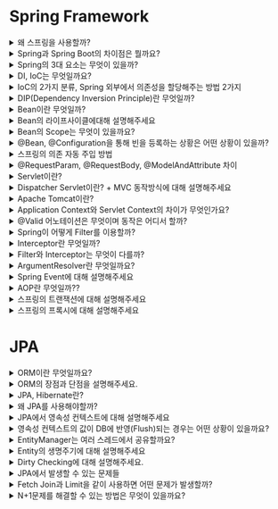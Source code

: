 # Spring Framework
<details>
<summary>왜 스프링을 사용할까?</summary>

<br>

1. **대중적인 언어인 Java 기반의 프레임워크이다.**
2. **시간이 흐르며 프레임워크가 단단해지고 있다.**
3. **다양한 개발사례와 문서, 레퍼런스가 제공되고 있다.**
4. **POJO기반의 구성(Plain Old Java Object)**
5. **DI를 통한 객체 관계 구성**
6. **AOP 지원**
7. **편리한 MVC 구조**
8. **WAS에 독립적인 개발 환경**
9. **개발자가 기본적으로 DI, AOP, 서비스 추상화와 같은 디자인 패턴을 강제적으로 사용하게끔 함으로서 코드 구조 퀄리티의 최소한을 보장한다.**

[[Spring] 우리는 왜 스프링을 사용하는가?](https://seongwon.dev/Spring/20220627-%EC%9A%B0%EB%A6%AC%EB%8A%94-%EC%99%9C-%EC%8A%A4%ED%94%84%EB%A7%81%EC%9D%84-%EC%82%AC%EC%9A%A9%ED%95%A0%EA%B9%8C/)

</details>

<details>
<summary>Spring과 Spring Boot의 차이점은 뭘까요?</summary>

<br>

- Starter의존성을 제공하여 dependency 관리가 편리하다.
- WAS서버를 내장으로 갖고 있어 배포가 편해졌다.
- Configuration 설정의 편리함
  - XML로 관리하던 설정들을 [application.properties/yml로](http://application.properties/yml로) 쉽게 할 수 있다.
  - AutoConfiguration기능을 제공하여 애플리케이션 구동에 필요한 빈들을 자동으로 등록해준다. (`@SpringBootApplication` 어노테이션을 메인 클래스에 붙이면 빈 등록이 자동화된다.)
  - Spring은 웹 애플리케이션을 만들기 위한 핵심 프레임워크이고, 설정이 복잡하고 명시적입니다.
반면 Spring Boot는 이 Spring을 더 쉽게 쓰기 위한 확장 프레임워크로, 내장 톰캣, 자동 설정, starter 패키지 덕분에 빠르게 실행하고 배포할 수 있습니다.

[[Spring] Spring과 Spring Boot의 차이는 무엇일까?](https://seongwon.dev/Spring/20220628-Spring-vs-SpringBoot/)

</details>

<details>
<summary>Spring의 3대 요소는 무엇이 있을까?</summary>

<br>

- IoC (제어의 역전)
   → 객체 생성과 관리를 Spring이 대신함

- DI (의존성 주입)
 → 필요한 객체를 외부에서 주입받아 결합도 ↓

- AOP (관점 지향 프로그래밍)
 → 공통 로직(로깅, 트랜잭션 등)을 비즈니스 로직과 분리

- 🎯 이걸 통해 Spring이 추구하는 것:
"유지보수성", "확장성", **"생산성 향상"**을 추구함




</details>

<details>
<summary>DI, IoC는 무엇일까요?</summary>

<br>

**DI**는 외부에서 의존 관계를 주입해 결합도를 낮추고 유연성을 높여주는 기술이다.

스프링의 DI는 스프링 컨테이너에 필요한 객체(Bean)들을 싱클턴으로 생성하고 생성한 객체에 의존을 주입하며 제공한다.

DI는 스프링에서 IoC를 구현한하는데 사용하는 패턴이다.

IoC는 객체 또는 프로그램의 제어 권한을 프레임워크에 넘기는 기술이다. 스프링에서 빈을 생성, 소멸의 작업들을 수행하고 의존 주입의 대상까지 스프링이 해주는데 이것이 바로 스프링의 IoC이다.

IoC의 장점

- 유연성 증가 → 다른 구현체로 변경하기 쉽다.
- 객체간 결합도 감소 → 프로그램을 모듈들로 나누기 쉽다.
- 작업의 실행과 구현을 분리할 수 있다.
- 컴포넌트를 격리하거나 의존성을 mocking하는 등의 작업을 통해 테스트를 하기 쉽다.

> 스프링이 DI를 제공하여 이점을 느낀 경험에 대해 설명하라 할 수 있다.

[[Spring] DI,IoC란 무엇일까?](https://seongwon.dev/Spring/20220614-%EC%8A%A4%ED%94%84%EB%A7%81-DI-IoC/)

</details>

<details>
<summary>IoC의 2가지 분류, Spring 외부에서 의존성을 할당해주는 방법 2가지</summary>

<br>

- 의존 주입 방법은 `DL`, `DI`이 있다.
- DL(Dependency Lookup)은 프로그램이 실행되며 동적으로 빈을 바꾸고 싶을 때 사용
    - DL은 의존관계가 있는 객체를 외부에서 주입해주는 것이 아니라 의존 관계가 필요한 객체에서 직접 컨테이너가 제공하는 API를 통해 검색하는 방식이다.
    - 클라이언트 객체(의존관계가 필요한 객체)에서는 의존하고자 하는 인터페이스 타입만 지정해서 검색할 뿐 해당 인터페이스를 구현한 구체적인 클래스 객체에 대한 결정과 해당 객체에 대한 생명 주기는 IoC 컨테이너에서 책임집니다.

</details>

<details>
<summary>DIP(Dependency Inversion Principle)란 무엇일까?</summary>

<br>

- **저수준 모듈이 고수준 모듈에 의존하게 되는 것을 DIP(의존관계 역전 원칙)라 한다.**
- 추상화에 의존하고 구체화에 의존하면 안 된다. 즉, 하위 모듈이 상위 모듈에서 정의한 추상 타입(인터페이스)에 의존하여야 한다.

코딩 실천법

1. 변동성이 큰 구체 클래스를 참조하지 말고 추상 인터페이스를 참조하라
2. 변동성이 큰 구체 클래스로부터 파생하지 말아라
3. 구체 함수를 오버라이드 하지 말아라

</details>

<details>
<summary>Bean이란 무엇일까?</summary>

<br>

스프링을 사용하다보면 DI/IoC에 의해 스프링에게 객체의 생명주기를 맡기게 된다. 이때 스프링은 IoC를 위해 스프링 컨테이너를 만들고 생성한 객체들을 컨테이너에서 관리하는데 해당 객체들을 Bean이라고 한다.

스프링이 빈을 등록하고 관리하는 방법은 xml, Annotation-based configuration, Java-based configuration 방법이 있다.

[[Spring] Bean이란 무엇일까?](https://seongwon.dev/Spring/20220616-%EC%8A%A4%ED%94%84%EB%A7%81-Bean/)

</details>

<details>
<summary>Bean의 라이프사이클에대해 설명해주세요</summary>

<br>

- **객체 생성**
- **의존 결정**: 의존 자동 주입을 통한 의존 설정과 설정 클래스에 있는 의존 주입들이 모두 수행된다.
- **초기화**: 의존 결정이 완료되면 스프링 빈은 빈 객체의 지정된 메서드를 호출하여 빈을 초기화해 준다.
- **소멸**: 스프링 컨테이너가 종료되면 스프링 컨테이너가 빈 객체를 소멸시킨다.

</details>

<details>
<summary>Bean의 Scope는 무엇이 있을까요?</summary>

<br>

### Bean Scope란?

스프링은 자바 객체들을 관리하기 쉽게 IoC컨테이너에 Bean으로 등록하여 사용한다. Bean들은 IoC컨테이너에 의해 생성되고 소멸되는 등의 라이프사이클을 거치게 된다. 이때 Bean이 관리되는 범위를 Bean의 Scope이라고 한다.

### Scope의 종류

스프링 공식문서에는 아래와 같이 6가지 종류의 Scope을 설명하고 있다.

- Singleton, Prototype, Request, Session, Application, WebSocket

![Untitled](img/spring/img_1.png)

- singleton: 스프링에서 default로 사용하는 Scope로 IoC 컨테이너에 한 개의 객체만 생성하여 관리한다.
- prototype: 컨테이너에게 빈을 요청할 때마다 새로운 객체를 생성하여 반환해준다.
- request: Request가 발생하면 bean이 생성되고 종료된다. 같은 API라도 호출될 때마다 새로운 bean이 생성된다.
- session: Http session과 동일한 생명 주기를 가지는 스코프이다.
- application: 서블릿 컨텍스와 동일한 생명주기를 가지는 스코프이다.
- websocket: WebSocket과 동일한 생명주기를 갖는 스코프이다.

[[Spring] Bean이란 무엇일까?](https://seongwon.dev/Spring-MVC/20220616-스프링-Bean/)

[Core Technologies](https://docs.spring.io/spring-framework/docs/current/reference/html/core.html#beans-factory-scopes)
</details>

<details>
<summary>@Bean, @Configuration을 통해 빈을 등록하는 상황은 어떤 상황이 있을까?</summary>

<br>

- 개발자가 직접 제어가 불가능한 라이브러리를 사용할 때
    - Gson과 같이 외부에서 가져다쓰는 클래스인 경우 싱글톤으로 사용해야지 메모리상의 이점을 얻을 수 있다. 하지만 외부 클래스들은 우리가 직접 제어를 할 수 없기에 `@Bean`으로 수동 등록하여 사용해야 한다.
- 애플리케이션 전범위적으로 사용되는 클래스를 등록할 때
- 다형성을 활용하여 여러 구현체를 등록해줘야 할 때
    - `@Bean`을 통해 등록을 해주면 어떤 구현체들이 빈으로 등록되었는지를 `@Configuration`클래스만 보면 되어서 한 눈에 파악하기 쉽고 유지보수하기 좋다.

</details>

<details>
<summary>스프링의 의존 자동 주입 방법</summary>

<br>

- `@Autowired` - 필드, 생성자, 세터 메서드에 해당 어노테이션을 붙여주면 스프링은 **타입**이 일치하는 빈 객체를 찾아서 주입을 해준다.
- 생성자 주입
    - 호출 시점에 1회 호출된다는 보장이 있다. 주입을 받는 객체들이 변하지 않는다는 보장이 되고 필드에 final을 붙일 수 있다
    - 생성자가 1개만 있을 경우 `@Autowired` 어노테이션이 생략 가능하다.
- Setter주입
    - Setter 주입 방법은 주로 주입 받는 객체가 변경될 가능성이 있는 경우에 사용을 한다.
    - 개발자가 실수로 의존 객체를 올바르게 주입하지 않을 경우, 사용 시점에 `NullPointerException`이 발생할 수 있다는 단점이 있다.
    - Setter를 열어둬야 한다.
- 필드 주입
    - 필드에 `@Autowired`를 붙여 바로 의존 관계를 주입하는 방법이다.
    - 필드 주입 방법은 코드가 간결해져 과거에는 많이 사용하였지만 외부에서 접근이 불가능하여 테스트의 어려움이 있다.
    - 스프링과 같은 DI를 제공하는 프레임워크에서만 동작하여 프레임워크의 변경이 있을 시 많은 문제를 초래할 수 있다.

> 📌 필드 주입은 빈의 생성자가 실행된 바로 직후에 실행이 되게 된다.

</details>

<details>
<summary>@RequestParam, @RequestBody, @ModelAndAttribute 차이</summary>

<br>

`@RequestParam`

- Query Parameter나 form-data 형식의 데이터들을 컨트롤러의 method argument로 변환해준다.

`@RequestBody`

- Http request body의 값을 읽어오기 위해 사용되는데 이를 `HttpMessageConverter`를 통해 객체로 역직렬화해준다
- JSON 데이터를 객체로 반환할 때 Spring에 등록되어있는 Jackson라이브러리의 `MappingJackson2HttpMessageConverter`를 사용하여 Reflection을 통해 역직렬화를 하기 때문에 DTO에는 기본 생성자와 getter/setter등이 필요하다.

  > 역직렬화는 stream→객체, 직렬화는 객체→ stream


`@ModelAttribute`

- multipart/form-data 형태의 request body 또는 Query Parameter를 객체로 데이터 바인딩 해주는 것을 알 수 있다.
- ModelAttribute는 RequestBody와 다르게 MessageConverter를 통해 Json을 객체로 변환해주는 방법이 아닌 생성자나 Setter를 통한 데이터 주입을 시켜 객체를 생성한다. 만약 값을 주입해주는 생성자나 setter함수가 없다면 매핑을 시키지 못하고 필드는 null값을 갖게 된다.

</details>

<details>
<summary>Servlet이란?</summary>

<br>

- 서블릿은 동적 웹 페이지(Dynamic Web Page)를 만들 때 사용되는 **자바 기반의 웹 애플리케이션 컴포넌트**이다.
- Sevlet은 하나의 Process로 만들어지고 그 안에 Thread Pool을 만들어 Thread로 처리한다.
    - Servlet이전에 사용하던 CGI는 요청이 왔을 때 요청을 처리하기 위해 Process를 매번 만들어 처리 비용이 비쌌다. 이전 구현체의 재사용이 아닌 새로운 CGI 구현체를 생성하여 사용하여 낭비가 발생했다.
- 서블릿 컨테이너에서 서블릿의 생명주기를 관리한다. (IoC → 서블릿 컨테이너에게 제어를 넘긴다.)

- Servlet의 생명주기
    - `init()`메서드: 서블릿 생성시 초기화 작업을 수행하며 맨 처음 한 번만 수행한다.
    - `service()` 메서드: 서블릿이 요청에 응답하도록 컨테이너에서 실행되는 메서드이다.
    - `destroy()`메서드: 서블릿이 기능을 수행하고 메모리에서 소멸될 때 호출된다.
- Servlet 컨테이너란?

  서블릿 컨테이너는 구현되어 있는 Servlet 클래스들의 규칙에 맞게 서블릿을 관리해주는 컨테이너이다. 서블릿 컨테이너는 서블릿들의 생명 주기를 관리해주며 클라이언트가 요청을 보내면 HttpServletRequest, HttpServletResponse 두 객체를 생성하여 post, get 여부에 따라 동적인 페이지를 생성하여 응답을 보낸다.

  이점

    - **서블릿의 생명주기 관리 (IoC)**
    - **웹 서버와의 통신 지원**
    - **멀티스레딩 지원 및 관리**
    - **선언적인 보안관리**
- 문제점
    1. 1대1 매핑 구조를 갖고 있어 공통 로직에 대해 중복 로직이 발생한다.
    2. 모든 요청들이 서블릿에 의존적이어서 Servlet에 종속적인 프로그램을 작성하게 된다.

[[Spring] Servlet이란?](https://seongwon.dev/Spring-MVC/20220620-Servlet%EC%9D%B4%EB%9E%80/)

</details>

<details>
<summary>Dispatcher Servlet이란? + MVC 동작방식에 대해 설명해주세요</summary>

<br>

Servlet의 단점을 보완하기 위해 만들어진 것이 FrontController Pattern을 적용한 Dispatcher Servlert이 만들어졌다. 요청이 오면 Dispatcher Servlet에서 요청을 처리해줄 Servlet을 찾는 해준다. 요청에 따라 Servlet을 1대1로 생성하는 구조에서 Front Controller가 올바른 핵심 비즈니스 로직을 수행하게 변하여 생성해야하는 Servlet의 개수가 1개로 줄어들었다.

![Untitled](../Spring/img/SpringMVC.png)

[[Spring] MVC 동작 방식 이해하기](https://seongwon.dev/Spring-MVC/20220621-%EC%8A%A4%ED%94%84%EB%A7%81MVC-%EB%8F%99%EC%9E%91%EB%B0%A9%EC%8B%9D/)

</details>

<details>
<summary>Apache Tomcat이란?</summary>

<br>

- 아파치(Apache)는 오픈 소스 소프트웨어 그룹인 아파치 소프트웨어 재단(Apache Software Foundation, ASF)에서 만든 웹서버 프로그램으로 클라이언트 요청이 들어왔을 때만 응답하는 **정적 타입**
  의 데이터만 처리 가능하다.
- 톰켓은 JAVA EE 기반으로 만들어졌으며 JSP와 Servlet을 구동하기 위한 서블릿 컨테이너 역할을 수행한다. 아파치서버와는 다르게 DB연결, 다른 응용프로그램과 상호 작용 등 동적인 기능들을 사용할 수 있다.
- 아파치 톰캣은 무엇일까? 톰캣이 아파치의 기능 일부를 가져와 제공해주는 형태이기에 합쳐서 아파치 톰캣이라고 부르고 있다.

![](img/spring/img_2.png)

</details>

<details>
<summary>Application Context와 Servlet Context의 차이가 무엇인가요?</summary>

<br>

Application Context는 Spring내에서 Bean들이 저장되는 context이고 Servlet은 Dispatcher Servlet의 context이다.

</details>

<details>
<summary>@Valid 어노테이션은 무엇이며 동작은 어디서 할까?</summary>

<br>

`@Valid` 어노테이션은 잘못된 Requst Body 값에 대해 역직렬화 과정에서 해당 값의 유효성을 검증하는 기술이다.

Valid 어노테이션은 Argument Resolver에서 동작을 한다.

그리고 에러가 발생할 경우 `MethodArgumentNotValidException` 이 발생하게 되어 에러를 핸들링하려면 `ControllerAdvice`에서 해당 에러를 잡아야한다.

![Untitled](img/spring/img_3.png)

[https://seongwon.dev/Spring-MVC/20220622-Valid란/](https://seongwon.dev/Spring-MVC/20220622-Valid란/)

</details>


<details>
<summary>Spring이 어떻게 Filter를 이용할까?</summary>

<br>

#### Spring

  과거에는 Spring Context외부에 있는 Filter는 직접 이용할 수 없었다. 하지만 DelegatingFilterProxy가 생기며 이용할 수 있게 되었다.

  DelegatingFilterProxy는 서블릿 컨테이너에서 관리되는 프록시용 필터로써 우리가 만든 필터를 가지고 있다. 필터에 관련한 빈 등록이 요청이 오면 DelegatingFilterProxy가 요청을 받아서 우리가 만든 필터(스프링 빈)에게 요청을 위임한다.

  1. Filter 구현체가 스프링 빈으로 등록됨
  2. ServletContext가 Filter 구현체를 갖는 DelegatingFilterProxy를 생성함
  3. ServletContext가 DelegatingFilterProxy를 서블릿 컨테이너에 필터로 등록함
  4. 요청이 오면 DelegatingFilterProxy가 필터 구현체에게 요청을 위임하여 필터 처리를 진행함

#### Spring Boot

  SpringBoot라면 DelegatingFilterProxy조차 필요가 없다. 왜냐하면 SpringBoot가 내장 웹서버를 지원하면서 톰캣과 같은 서블릿 컨테이너까지 SpringBoot가 제어가능하기 때문이다. 그래서 SpringBoot에서는 ServletContext에 필터(Filter) 빈을 DelegatingFilterProxy로 감싸서 등록하지 않아도 된다. SpringBoot가 서블릿 필터의 구현체 빈을 찾으면 DelegatingFilterProxy 없이 바로 필터 체인(Filter Chain)에 필터를 등록해주기 때문이다.

</details>

<details>
<summary>Interceptor란 무엇일까?</summary>

<br>

Interceptor는 filter처럼 경로를 지정하여, 해당 경로에 매칭되는 request에 대하여 컨트롤러의 실행 전/후에 동작을 한다. Interceptor는 Filter와 다르게 J2EE의 표준 스펙 기능이 아닌 Spring에서 제공하는 기능이며 둘의 실행 시점이 다르다. Filter는 spring context외부인 dispatcher servlet으로 request가 가기 전에 web context내에서 실행되지만 interceptor은 스프링이 제공하는 기능이라 Spring Context내부에서 dispatcher servlet이 요청을 받은 이후에 실행이 된다.

</details>


<details>
<summary>Filter와 Interceptor는 무엇이 다를까?</summary>

<br>

1. 관리하는 컨테이너, 실행 시점
  - Filter - Web Container가 관리를 한다.
  - Interceptor - Spring Container가 관리를 한다.
  - 동작 - 필터의 경우 Dispatcher Servlet의 실행 전에 동작하며 인터셉터의 경우 Dispatcher Servlet이후, Controller 실행 전에 동작하게 된다.
2. Request/Response의 조작가능 여부
  - Filter - 조작 가능하다.
  - Interceptor - 조작이 불가능하다.
3. 용도
  - Filter - 보안 공통 작업과 같이 스프링과 무관하게 전역적으로 처리해야하는 작업들을 처리한다. 또한 이미지 데이터 압축, 문자열 인코딩, 로깅 등의 웹 애플리케이션 전반적으로 사용하는 기술들을 구현하기 좋다.
  - Interceptor - 인터셉터는 클라이언트 요청과 관련되어 전역적으로 처리해야하는 작업들을 처리할 수 있다. 인터셉터도 필터와 같이 인증/인가와 같은 작업을 하는 것이 일반적이다. 필터와 다른 점이 있다면 인터셉터에서는 모든 요청이 아닌 세부적으로 적용해야하는 인증/인가 작업을 처리하고는 한다. 예시를 하나 들어보자면 낮은 등급의 유저들이 제한되는 서비스들이 존재하다면 그러한 기능들은 인터셉터에서 검사를 하는 것이 적합하다.

   > 필터와 인터셉터는 모두 비즈니스 로직과 분리되어 특정 요구사항(보안, 인증, 인코딩 등)을 만족시켜야 할 때 적용한다.
   >
   >
   > 필터는 스프링과 무관하게 전역적으로 처리해야하는 작업이나, 입력으로 들어온 파라미터 자체를 검증하거나 HttpServletRequest 대신에 ServletRequest를 이용하는 경우 사용하는 것이 좋다. 반대로 인터셉터는 클라이언트의 요청과 관련된 작업에 대해 처리하여야 하거나 서비스 로직을 섞어야 하는 경우 사용하는 것이 좋다.
>


[[Spring] Filter와 Interceptor의 차이 비교](https://seongwon.dev/Spring-MVC/20220627-Filter와Interceptor차이/)

</details>


<details>
<summary>ArgumentResolver란 무엇일까요?</summary>

<br>

ArgumentResolver는 어떠한 요청이 들어왔을 때 요청 객체로부터 원하는 객체를 만들어내는 일을 한다. 이러한 ArgumentResolver는 AOP, Interceptor, Filter와 같이 Spring에서 중복 코드를 제거해주는 장점을 갖고 있다.

e.g. JWT 토큰의 값을 파싱하는 작업

[[Spring] ArgumentResolver란 무엇일까?](https://seongwon.dev/Spring-MVC/20220629-ArgumentResolver란/)

</details>

<details>
<summary>Spring Event에 대해 설명해주세요</summary>

<br>

이벤트는 말 그대로 애플리케이션 내에서 어떠한 상황이 발생했을 때 발생시킬 수 있는 것이다.

스프링은 기본적으로 Event메커니즘을 제공하고 있다.

이러한 이벤트는 트리거 용도와 시스템간의 동기화 역할에 사용된다. 그리고 잘 사용하면 클래스, 패키지간 의존성 제거에 도움을 줄 수 있다.

</details>

<details>
<summary>AOP란 무엇일까??</summary>

<br>

AOP(Aspect Oriented Programming)은 관점 지향 프로그래밍으로 로직을 기준으로 핵심적인 관점, 부가적인 관점으로 나누어 보고 그 관점을 기준으로 모듈화하는 기술을 의미한다.

흩어진 관심사를 Aspect로 모듈화하고 핵심적인 비즈니스 로직에서 분리하여 재사용하겠다는 것이 AOP의 취지이다.

**스프링 AOP의 특징**

- 프록시 패턴 기반의 AOP 구현체, 프록시 객체를 쓰는 이유는 접근 제어 및 부가기능을 추가하기 위해서임
- 스프링 빈에만 AOP를 적용 가능
- 모든 AOP 기능을 제공하는 것이 아닌 스프링 IoC와 연동하여 엔터프라이즈 애플리케이션에서 가장 흔한 문제(중복코드, 프록시 클래스 작성의 번거로움, 객체들 간 관계 복잡도 증가 ...)에 대한 해결책을 지원하는 것이 목적

**대표적인 예시**

- 스프링의 Transaction

</details>

<details>
<summary>스프링의 트랜잭션에 대해 설명해주세요</summary>

<br>

# 스프링 트랜잭션의 3가지 핵심 기술

스프링은 트랜잭션과 관련된 3가지 핵심 기술을 제공하고 있다.

1. 트랜잭션 동기화
2. 트랜잭션 추상화
3. AOP를 이용한 트랜잭션 분리

## 트랜잭션 동기화

Spring JDBC가 아닌 Java에서 제공하는 JDBC를 통해 개발을 한다면 트랜잭션으로 작업을 관리하기 위해 Connection 객체를 공유하는 등의 불필요한 작업들이 많이 발생한다. 스프링은 이러한 불필요한 작업들을 해결해보고자 트랜잭션을 시작하기 위한 **Connection객체를 특별한 저장소에 보관해두고 필요할 때 꺼내쓸 수 있도록 하는 트랜잭션 동기화 기술을 제공**하고 있다. 트랜잭션 동기화는 작업 쓰레드마다 Connection객체를 독립적으로 관리하기에 멀티 쓰레드 환경에서도 충돌이 발생할 여지가 없다.

## 트랜잭션 추상화

개발자가 JDBC가 아닌 Hibernate와 같은 기술을 쓴다면 JDBC에 종속적인 트랜잭션 동기화 코드들은 다른 문제들을 유발하게 된다. 대표적으로는 Hibernate에서 Connection이 아닌 Session객체를 사용하는 차이가 있다. 이와 같이 기술에 종속적인 문제들을 해결하기 위해 스프링에서는 트랜잭션 추상화 기술을 제공하고 있다.

스프링은 **트랜잭션 기술의 공통점을 담은 추상화 기술을 제공하고 있어 애플리케이션에 기술의 종속적인 코드를 이용하지 않고도 일관되게 트랜잭션을 처리할 수 있다.**

![Untitled](img/spring/img.png)

스프링에서는  `PlatformTransactionManager` 인터페이스를 제공하여 개발자는 사용하는 기술과 무관하게 해당 인터페이스를 통해 트랜잭션을 공유, 커밋, 롤백할 수 있다.

## AOP를 이용한 트랜잭션 분리

기존 트랜잭션을 적용한 비즈니스 코드들에는 트랜잭션 코드와 비즈니스 코드가 결합되어 2가지 책임을 갖고 있었다. 스프링에서는 이러한 **책임을 분리하고자 AOP를 적용하여 트랜잭션 로직들을 트랜잭션 어노테이션(**`@Transactional`**)을 붙이면 자동으로 적용되도록 하였다.** 덕분에 비즈니스 코드와 트랜잭션 코드가 분리가 되었다.

# 트랜잭션의 세부 설정들

## Propagation

트랜잭션의 경계에서 이미 진행중인 트랜잭션이 있거나 없을 때 어떻게 동작할 것인가를 결정하는 방식을 의미한다. 스프링이 제공하는 선언적 트랜잭션(어노테이션을 통한 트랜잭션 선언)의 장점 중 하나는 여러 트랜잭션 적용 범위를 묶어서 커다란 하나의 트랜잭션 경계를 만들 수 있다는 점이다. 개발자들은 `@Transactional`의 propagation 속성을 통해 트랜잭션의 전파 여부를 결정할 수 있다.

- REQUIRED
  - Default 속성으로 모든 트랜잭션 매니저가 지원한다.
  - 미리 시작된 트랜잭션이 있으면 참여하고 없으면 새로 시작한다. 즉, 하나의 트랜잭션이 실행 후 다른 트랜잭션이 설정된 메서드가 호출되면 같은 트랜잭션으로 묶인다.
- SUPPORTS
  - 미리 시작된 트랜잭션이 있으면 참가하고 그렇지 않으면 트랜잭션 없이 진행한다.
  - 트랜잭션이 없어도 경계 안에서 Connection객체나 Hibernate의 Session 등은 공유할 수 있다.
- MANDATORY
  - 이미 시작된 트랜잭션이 있으면 참가하고 없으면 새로 시작하는 대신 예외를 발생시킨다.
  - 혼자서 독맂벅으로 트랜잭션을 진행하면 안되는 경우에 사용한다.
- REQUIRES_NEW
  - 이미 진행중인 트랜잭션이 있으면 이를 보류하고 새로운 트랜잭션을 만들어 시작한다.
  - 항상 새로운 트랜잭션을 사용해야하는 경우에 사용한다.
- NOT_SUPPORTED
  - 이미 진행중인 트랜잭션이 있으면 이를 보류하고 트랜잭션을 사용하지 않도록 한다.
- NEVER
  - 이미 진행중인 트랜잭션이 있으면 예외를 발생시켜 트랜잭션을 사용하지 않도록 강제한다.
- NESTED
  - 이미 진행중인 트랜잭션이 있으면 트랜잭션 안에 자식 트랜잭션을 만들어 시작한다.
  - 부모 트랜잭션의 커밋과 롤백에는 자식이 영향을 받지만 자식의 커밋과 롤백은 부모 트랜잭션에게 영향을 주지 않는다.
  - REQUIRED와 다른 점은 자식 트랜잭션이 독립적이라 롤백이 발생하여도 부모 트랜잭션이 죽지 않는다. 하지만 REQUIRED는 부모가 죽게 된다.

## Isolation

DefaultTransactionDefinition에 설정된 격리수준은 ISOLATION_DEFAULT로 DataSource에 정의된 격리 수준을 따르고 있다. 기본적으로는 DB나 DataSource에 설정된 기본 격리 수준을 따르는 것이 좋지만, 특별한 작업을 수행하는 메소드라면 독자적으로 지정해줄 필요가 있다.

- DEFAULT
  - Data Access기술 또는 DB Driver의 Default 설정을 따른다.
  - 대부분의 DB들은 READ_COMMITED를 기본 격리수준으로 가진다. (드라이버와 DB문서를 참고해서 기본 격리 수준을 확인해야 한다.)
- READ_UNCOMMITTED
  - 하나의 트랜잭션이 커밋되기 전에 변화가 다른 트랜잭션에 노출될 수 있다.
  - 일관성이 떨어지더라도 성능을 극대화할 때 의도적으로 사용한다.
- READ_COMMITTED
  - 스프링의 기본 속성이다.
  - 다른 트랜잭션이 커밋하지 않은 정보는 읽을 수 없다.
  - 하나의 트랜잭션이 읽은 데이터를 다른 트랜잭션이 수정할 수는 있다. → 이러한 이유 때문에 하나의 트랜잭션이 같은 데이터를 읽을 때 다른 내용이 나올 수 있다.
- REPEATABLE_READ
  - 하나의 트랜잭션이 읽은 데이터를 다른 트랜잭션이 수정할 수 없도록 막아준다.
  - 새로 데이터를 추가하는 것은 막지 않아 SELECT로 조회를 할 때 트랜잭션이 끝나기 전에 기존에 없던 데이터가 발견될 수 있다.
- SERIALIZABLE
  - 가장 강력한 트랜잭션 격리 수준으로 트랜잭션을 순차적으로 진행시켜준다.
  - 성능이 가장 떨어져서 극단적으로 안전한 작업이 필요한 경우가 아니면 사용하지 않는다.

## timeout(제한 시간)

트랜잭션을 수행하는 제한 시간을 설정할 수 있다. 별도 설정이 없는 경우 트랜잭션 시스템의 제한시간을 따르고 제한 시간을 지정하였는데 핻강 기능을 지원하지 못하면 예외가 발생할 수 있다.

## readOnly

읽기 전용으로 설정해두면 트랜잭션 내에서 데이터를 조작할 수 있는 일을 막을 수 있다. 또한 기술에 따라 성능이 향상될 수 있다고 한다.

> 클래스단에서 Default로 `@Transactional(readOnly = true)`를 설정한 후 데이터를 조작해야하는 메서드에 `@Transactional`를 붙여 데이터를 조작하는 것이 좋다.
>

- [[Spring] 트랜잭션에 대한 이해와 Spring이 제공하는 Transaction(트랜잭션) 핵심 기술 - (1/3)](https://mangkyu.tistory.com/154)
- [[Spring] Spring 트랜잭션의 세부 설정(전파 속성, 격리수준, 읽기전용, 롤백/커밋 예외 등) - (2/3)](https://mangkyu.tistory.com/169)
- [[10분 테코톡] 후니의 스프링 트랜잭션](https://www.youtube.com/watch?v=cc4M-GS9DoY)

</details>

<details>
<summary>스프링의 프록시에 대해 설명해주세요</summary>

<br>

### 프록시의 사용 목적

1. 클라이언트가 타깃에 접근하는 방법을 제어하기 위해
2. 타깃에 부가적인 기능을 부여하기 위해

### 프록시 패턴이란?

- 특정 객체에 대한 접근을 제어하거나 부가기능을 구현하는데 사용하는 패턴이다.
  - 초기화 지연, 접근 권한 제어, 부가기능 등에 사용될 수 있다.

### 프록시 패턴의 장점

- OCP: 기존 코드를 변경하지 않고 새로운 기능을 추가 할 수 있다.
- SRP: 기존 코드가 해야 하는 일만 유지할 수 있다.
- 기능 추가, 접근 제어 등 다양하게 응용하여 활용할 수 있다.

### 단점

- 코드의 복잡도가 증가한다.
- 중복 코드가 발생한다.

→ 이러한 문제를 해결하기 위해 JDK Dynamic Proxy가 나왔다.

### JDK Dynamic Proxy란?

- 프록시 팩토리에 의해 런타임시 다이나믹하게 만들어지는 오브젝트이다.
- 프록시 클래스를 직접 구현하지 않아도 된다는 장점이 있다.
  - 코드 복잡도 해소
- 부가기능을 작성하는 Invocation Handler를 통해 중복 코드를 제거하였다.
- 프록시 팩토리에게 인터페이스 정보만 제공해주면 해당 인터페이스를 구현한 클래스 오브젝트를 자동으로 생성해준다.
  - 인터페이스가 반드시 존재해야 한다.

![Untitled](https://s3-us-west-2.amazonaws.com/secure.notion-static.com/28c35925-8456-4a0a-804e-84f506eb0096/Untitled.png)

### JDK Dynamic Proxy 특징

- JDK에서 지원하는 프록시 생성 방법이다.
  - 외부에 의존하지 않는다.
- Reflection API를 사용하여 느리다
- 인터페이스가 반드시 있어야 한다.
- Invocation Handler를 재정의한 invoke를 구현해줘야 부가기능이 추가된다.

→ 인터페이스가 무조건 존재하여야하는 문제가 있어 CGLIB Proxy가 나왔다.

### CGLIB Proxy

> 스프링에서는 클라이언트가 메서드를 요청하면 Proxy Factory Bean이라는 곳에서 인터페이스 유무를 확인하여 인터페이스가 있으면 JDK Dynamic Proxy를 사용하고 인터페이스가 없으면 CGLIB으로 생성한다. → SpringBooy에서는 인터페이스와 구현체를 분리해도 기본 설정이 proxy-target-class=true가 되어 CGLIB이 동작한다.
>
>
> ![Untitled](https://s3-us-west-2.amazonaws.com/secure.notion-static.com/0256c5c6-0b98-4796-af48-cbdcd5f80585/Untitled.png)
>
- CGLIB는 상속을 통한 프록시를 구현한다
- 바이트 코드를 조작해서 프록시를 생성한다.
- MethodInterceptor를 재정의한 Intercept를 구현해야 부가기능이 추가된다.

![Untitled](https://s3-us-west-2.amazonaws.com/secure.notion-static.com/ded152a0-6099-404b-8b07-e191a5ac83ae/Untitled.png)

### 특징

- 인터페이스에도 강제로 적용할 수 있다. 이때는 클래스에도 프록시를 적용시켜야 한다.
- 메서드에 final을 붙이면 오버라이딩이 불가능하다
- ~~net.sf.cglib.proxy.Enhancer 의존성을 추가해줘야 했다.~~

  → Spring 3.2부터 Spring Core패키지에 포함되었다.

- ~~Default 생성자가 필요했다~~

  → Spring 4.0에 포함된 Objenesis 라이브러리를 활용해 해결되었다.

- ~~Target의 생성자가 두 번 호출되었다.~~

  → Spring 4.0에 포함된 Objenesis 라이브러리를 활용해 해결되었다.


### 성능

1. 메서드가 처음 호출되었을 때 동적으로 타깃 클래스의 바이트 코드를 조작한다.
2. 이후 호출시에는 조작된 바이트 코드를 재사용한다.

→ 덕분에 JDK Dynamic Proxy와 비교하였을 때, 성능이 좋다.

![Untitled](https://s3-us-west-2.amazonaws.com/secure.notion-static.com/3fb23ca3-5f08-45e3-9027-cec401e0da94/Untitled.png)

### Spring Boot는 왜 기본적으로 CGLIB을 사용할까?

> SpringBooy에서는 인터페이스와 구현체를 분리해도 기본 설정이 proxy-target-class=true가 되어 CGLIB이 동작한다.
>
- 인터페이스 기반 프록시는 ClassCast Exceptions를 추적하기 어렵게 한다.

![Untitled](https://s3-us-west-2.amazonaws.com/secure.notion-static.com/207bdc6d-b5f7-41a7-9cde-4f44a531b90c/Untitled.png)

### 스프링의 Proxy구현

스프링에서 Proxy를 구현하려면 ProxyFactoryBean을 통해 생성하고 구현할 수 있다.

> 스프링은 프록시를 Bean으로 만들어주는 ProxyFactoryBean을 제공한다.
>

### ProxyFactoryBean의 특징

- Spring에서 지원하는 프록시 생성 방법이다.
- 타깃의 인터페이스가 반드시 필요하지 않다.
- 프록시 빈들 생성해준다.
- 부가기능을 MethodInterceptor로 재정의한 invoke로 구현해줘야 추가된다.
  - JDK Dynamic Proxy의 InvocationHander를 사용하지 않는 이유는 InvocationHander는 타깃 객체에 의존적이라 타깃이 바뀔 때마다 새로운 Bean으로 등록하고 객체로 생성해줘야 하는 문제점이 있기 떄문이다.
  - 그래서 ProxyFactoryBean은 타겟의 정보에 의존하지 않는 MethodInterceptor를 사용하며 타깃의 정보는 Proxy가 갖고 동작한다.

    → 부가기능을 Singleton으로 생성 가능하다


    ![Untitled](https://s3-us-west-2.amazonaws.com/secure.notion-static.com/5ca0805a-886c-4d2e-ab09-814537680e48/Untitled.png)


### ProxyFactoryBean의 한계

- ProxyFactoryBean을 매번 생성해줘야 한다

  → AOP를 통해 해결(Advice, Pointcut, 자동 프록시 생성기)

</details>

# JPA
<details>
<summary>ORM이란 무엇일까요?</summary>

<br>

ORM은 **Object Relational Mapping**의 약자로 **객체와 관계형 데이터베이스의 데이터를 자동으로 매핑**해주는 일을 한다. 객체지향 프로그래밍은 클래스를 사용하고 관계형 데이터베이스는 테이블을 사용하여 두 모델간에 불일치가 발생하게 된다. 이러한 문제는 ORM이 중간에서 객체간의 관계를 바탕으로 RDB와 매핑하여 불일치를 해결해줄 수 있다.

[[JPA] JPA란?](https://seongwon.dev/Spring-MVC/20220705-JPA란/)

</details>

<details>
<summary>ORM의 장점과 단점을 설명해주세요.</summary>

<br>

### 장점

- 객체 지향적인 코드로 인해 더 직관적이고 비즈니스 로직에 더 집중할 수 있게 도와준다.
- 재사용 및 유지보수의 편리성이 증가한다.
- DBMS에 대한 종속성이 줄어든다.

### 단점

- 완벽한 ORM 으로만 서비스를 구현하기가 어렵다.
- 프로시저가 많은 시스템에선 ORM의 객체 지향적인 장점을 활용하기 어렵다.

[[JPA] JPA란?](https://seongwon.dev/Spring-MVC/20220705-JPA란/)

</details>

<details>
<summary>JPA, Hibernate란?</summary>

<br>

JPA(Java Persistence API)란 자바에서 사용하고 있는 ORM의 표준이다. JPA는 구현체가 아닌 인터페이스의 모음으로, JPA의 인터페이스를 구현한 대표적인 오픈소스로는 Hibernate, EclipseLink, DataNucleus가 있다.

> **Hibernate**
>
> - JPA의 실제 구현 class를 모아둔 것이 Hibernate이다.
> - JPA라는 ORM 기술 표준을 구현한 것이 Hibernate이므로, JPA를 사용하려면 개발자는 Hibernate를 사용하면 된다.
> - Hibernate에서 자주 사용하는 것들을 Spring boot가 묶어서 보관하는데 그것이 Spring data jpa이다.

[[JPA] JPA란?](https://seongwon.dev/Spring-MVC/20220705-JPA란/)

</details>

<details>
<summary>왜 JPA를 사용해야할까?</summary>

<br>

- SQL 중심적인 개발에서 객체 중심으로 개발
- 생산성 향상
- 유지보수성 증가 (e.g. 테이블 필드 추가시 JPA는 엔티티 객체에 필드만 추가하면 된다.)
- 객체와 RDBMS간의 패러다임 불일치 해결
  - 상속, 연관관계 설정, 객체 그래프 탐색, 지연로딩 등
- 1차 캐시와 쓰기지연 저장소, 지연로딩 등의 기술로 성능 차이가 별로 없다.
- 데이터 접근을 추상화하여 애플리케이션 코드와 벤더 사이의 독립성을 보장한다.

[[JPA] JPA란?](https://seongwon.dev/Spring-MVC/20220705-JPA란/)

</details>

<details>
<summary>JPA에서 영속성 컨텍스트에 대해 설명해주세요</summary>

<br>

- **엔티티를 영구 저장하는 환경**이라는 뜻을 가진 **논리적인 개념**으로 어플리케이션과 DB사이에서 객체를 보관하는 가상의 DB같은 역할을 한다. 즉, 애플리케이션에서 DB에 저장하기 전에 사용을 하는 임시 저장 공간이라고 이해를 하면 편할 것이다.

### 영속성 컨텍스트의 특징

- 1차 캐시
- 영속성 컨텍스트 안에서 영속 엔티티들의 동일성을 보장
- 트랜잭션내부에서의 쓰기 지연
- 변경 감지(Dirty Checking)

[[JPA] 엔티티 생명주기와 영속성 컨텍스트](https://seongwon.dev/Spring-MVC/20220706-엔티티-생명주기와-영속성-컨텍스트/)

</details>

<details>
<summary>영속성 컨텍스트의 값이 DB에 반영(Flush)되는 경우는 어떤 상황이 있을까요?</summary>

<br>

- flush를 통해 개발자가 직접 반영하는 경우
- Transaction이 끝나서 해당 query가 commit되는 시점
- 복잡한 조회 조건에 JPQL query가 실행되는 시점(JPQL 쿼리 실행 - 플러시 자동 호출)

[[JPA] 엔티티 생명주기와 영속성 컨텍스트](https://seongwon.dev/Spring-MVC/20220706-엔티티-생명주기와-영속성-컨텍스트/)

</details>

<details>
<summary>EntityManager는 여러 스레드에서 공유할까요?</summary>

<br>

No!!!!

하나의 스레드에서 데이터를 수정하고 있는데 다른 스레드에서 동일한 EntityManager를 통해 데이터를 수정하는 등의 문제가 발생하면 안되기에 EntityManager는 공유되면 안된다. 그리고 이러한 EntityManager를 만들어주는 것이 바로 EntityFactory이다.

애플리케이션에는 하나의 **EntityManagerFactory**가 존재한다. 이는 디비에 접근하는 트랜잭션이 생길 때 쓰레드 별로 **Entity Manager**를 생성하여 영속성 컨텍스트에 접근하도록 해준다.

</details>

<details>
<summary>Entity의 생명주기에 대해 설명해주세요</summary>

<br>

![Untitled](img/spring/img_4.png)

- **비영속(new/transient)**
  - 영속성 컨텍스트와 전혀 관계가 없는 상태이다.
  - 엔티티 객체를 생성하였지만 아직 영속성 컨텍스트에 저장하지 않은 상태를 의미한다.
- **영속(managed)**
  - 영속성 컨텍스트에 저장된 상태
  - 엔티티가 영속성 컨텍스트에 의해 관리된다.
  - 영속 상태가 되었다고 바로 DB에 값이 저장되지 않고 트렌젝션의 커밋 시점에 영속성 컨텍스트에 있는 정보들을 DB에 쿼리로 날리게 된다.
- **준영속(detached)**
  - 영속성 컨텍스트에 저장되었다가 분리되어 영속성 컨텍스트가 제공하는 기능을 사용을 못하는 상태이다.
    - 1차 캐시, 쓰기 지연, 변경 감지, 지연 로딩을 포함한 영속성 컨텍스트가 제공하는 어떠한 기능도 동작하지 않는다.
- **삭제(removed):**
  - 영속성 컨텍스트와 DB에서 해당 엔티티를 삭제하여 삭제된 상태이다.

</details>

<details>
<summary>Dirty Checking에 대해 설명해주세요.</summary>

<br>

영속성 컨텍스트는 엔티티의 수정이 일어났을 때 개발자가 영속성 컨텍스트에 따로 알려주지 않아도 알아서 변경 사항을 체크해준다. 이것을 Dirty checking이라고 한다.

1차 캐시에 entity를 저장할 때, 스냅샷 필드도 따로 저장하여 commit이나 flush를 할 때 해당 entity와 스냅샷을 비교하여 변경사항이 있으면 알아서 UPDATE SQL을 만들어서 DB에 전송한다.

</details>

<details>
<summary>JPA에서 발생할 수 있는 문제들</summary>

<br>

- N+1문제
- 2개 이상의 OneToMany
- OneToMany에서 Pagenation을 할 경우

</details>

<details>
<summary>Fetch Join과 Limit을 같이 사용하면 어떤 문제가 발생할까?</summary>

<br>

OneToMany관계에서 Fetch Join과 Limit절을 같이 사용하면 필요한 데이터만을 가져오는 것이 아니라 모든 데이터를 가져온 후 JVM상에서 필요한 데이터만을 가공하여 사용자에게 반환하게 된다.

이러한 이유는 RDBMS와 JPA의 패러다임의 차이에서 발생하게 된다. RDMBS는 테이블의 Row단위로 데이터를 바라보며 JPA는 객체 단위로 데이터를 바라본다. 이러한 패러다임의 불일치를 가진 상태로 OneToMany의 관계에서 Join을 하게 된다면 테이블에서는 데이터가 불어나서 JPA는 모든 데이터를 JVM상으로 읽어온 후에 데이터를 가공하도록 동작하고 있다.

해결방안

- OneToMany를 ManyToOne의 관계로 조회
- 필요한 Id를 조회하는 쿼리를 실행한 후, ID를 통해 다시 조회하는 쿼리를 실행
- DTO를 통해 필요한 데이터만 조회

[Fetch Join과 limit을 같이 사용하며 발생한 문제 - [WARN] firstResult/maxResults specified with collection fetch; applying in memory!](https://seongwon.dev/Spring-MVC/20220930-FetchJoin과-limit을-같이-사용하며-발생한-문제/)

</details>


<details>
<summary>N+1문제를 해결할 수 있는 방법은 무엇이 있을까요?</summary>

<br>

Fetch join, EntityGraph, Batch size

**JoinFetch는 Inner Join, Entity Graph는 Outer Join**

→ 두 방법은 1:N관계에서 데이터가 증가하는 문제가 발생한다.

→ Fetch Join은 OneToMany관계에서 페이징을 하지 못한다

→ 데이터 뻥튀기 때문에 둘 이상의 컬렉션을 페치할 수 없다. (카테시안 곱으로 만들어진다)

> Hibernate 사용 시, 둘 이상의 컬렉션을 사용한 Fetch Join은 오류를 발생시킨다.

</details>
